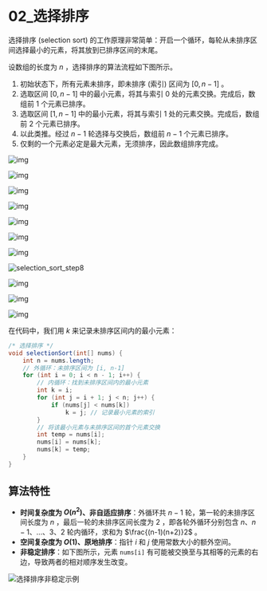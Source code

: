 # 02_选择排序

选择排序 (selection sort) 的工作原理非常简单：开启一个循环，每轮从未排序区间选择最小的元素，将其放到已排序区间的末尾。

设数组的长度为 $n$ ，选择排序的算法流程如下图所示。

1. 初始状态下，所有元素未排序，即未排序 (索引) 区间为 $[0,n−1]$ 。
2. 选取区间 $[0,n−1]$ 中的最小元素，将其与索引 $0$ 处的元素交换。完成后，数组前 $1$ 个元素已排序。
3. 选取区间 $[1,n−1]$ 中的最小元素，将其与索引 $1$ 处的元素交换。完成后，数组前 $2$ 个元素已排序。
4. 以此类推。经过 $n−1$ 轮选择与交换后，数组前 $n−1$ 个元素已排序。
5. 仅剩的一个元素必定是最大元素，无须排序，因此数组排序完成。

![img](https://cdn.jsdelivr.net/gh/Zong-Liang/ImageBed@main//202404051459524.png)

![img](https://cdn.jsdelivr.net/gh/Zong-Liang/ImageBed@main//202404051459345.png)

![img](https://cdn.jsdelivr.net/gh/Zong-Liang/ImageBed@main//202404051459941.png)

![img](https://cdn.jsdelivr.net/gh/Zong-Liang/ImageBed@main//202404051459257.png)

![img](https://cdn.jsdelivr.net/gh/Zong-Liang/ImageBed@main//202404051459931.png)

![img](https://cdn.jsdelivr.net/gh/Zong-Liang/ImageBed@main//202404051459985.png)

![img](https://cdn.jsdelivr.net/gh/Zong-Liang/ImageBed@main//202404051459731.png)

![selection_sort_step8](https://cdn.jsdelivr.net/gh/ZL85/ImageBed@main/202404031927938.png)

![img](https://cdn.jsdelivr.net/gh/Zong-Liang/ImageBed@main//202404051459017.png)

![img](https://cdn.jsdelivr.net/gh/Zong-Liang/ImageBed@main//202404051500603.png)

![img](https://cdn.jsdelivr.net/gh/Zong-Liang/ImageBed@main//202404051500001.png)

在代码中，我们用 $k$ 来记录未排序区间内的最小元素：

```java
/* 选择排序 */
void selectionSort(int[] nums) {
    int n = nums.length;
    // 外循环：未排序区间为 [i, n-1]
    for (int i = 0; i < n - 1; i++) {
        // 内循环：找到未排序区间内的最小元素
        int k = i;
        for (int j = i + 1; j < n; j++) {
            if (nums[j] < nums[k])
                k = j; // 记录最小元素的索引
        }
        // 将该最小元素与未排序区间的首个元素交换
        int temp = nums[i];
        nums[i] = nums[k];
        nums[k] = temp;
    }
}
```

## 算法特性

- **时间复杂度为 $O(n^{2})$、非自适应排序**：外循环共 $n−1$ 轮，第一轮的未排序区间长度为 $n$ ，最后一轮的未排序区间长度为 $2$ ，即各轮外循环分别包含 $n、n−1、…、3、2$ 轮内循环，求和为 $\frac{(n-1)(n+2)}2$ 。
- **空间复杂度为 $O(1)$、原地排序**：指针 $i$ 和 $j$ 使用常数大小的额外空间。
- **非稳定排序**：如下图所示，元素 `nums[i]` 有可能被交换至与其相等的元素的右边，导致两者的相对顺序发生改变。

![选择排序非稳定示例](https://cdn.jsdelivr.net/gh/ZL85/ImageBed@main/202404031927844.png)
